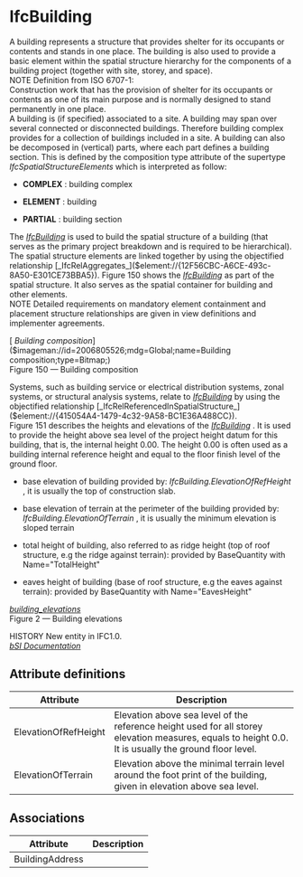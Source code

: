 IfcBuilding
===========
A building represents a structure that provides shelter for its occupants or
contents and stands in one place. The building is also used to provide a basic
element within the spatial structure hierarchy for the components of a
building project (together with site, storey, and space).  
NOTE Definition from ISO 6707-1:  
Construction work that has the provision of shelter for its occupants or
contents as one of its main purpose and is normally designed to stand
permanently in one place.  
A building is (if specified) associated to a site. A building may span over
several connected or disconnected buildings. Therefore building complex
provides for a collection of buildings included in a site. A building can also
be decomposed in (vertical) parts, where each part defines a building section.
This is defined by the composition type attribute of the supertype
_IfcSpatialStructureElements_ which is interpreted as follow:  

  

  * **COMPLEX** : building complex
  

  * **ELEMENT** : building
  

  * **PARTIAL** : building section
  

  
  
The [_IfcBuilding_]($element://{6A41B6BC-5685-455c-84F7-0CBCEAF26389}) is used
to build the spatial structure of a building (that serves as the primary
project breakdown and is required to be hierarchical). The spatial structure
elements are linked together by using the objectified relationship
[_IfcRelAggregates_]($element://{12F56CBC-A6CE-493c-8A50-E301CE73BBA5}).
Figure 150 shows the
[_IfcBuilding_]($element://{6A41B6BC-5685-455c-84F7-0CBCEAF26389}) as part of
the spatial structure. It also serves as the spatial container for building
and other elements.  
NOTE Detailed requirements on mandatory element containment and placement
structure relationships are given in view definitions and implementer
agreements.  
  
[ _Building composition_]($imageman://id=2006805526;mdg=Global;name=Building
composition;type=Bitmap;)  
Figure 150 — Building composition  
  
Systems, such as building service or electrical distribution systems, zonal
systems, or structural analysis systems, relate to
[_IfcBuilding_]($element://{6A41B6BC-5685-455c-84F7-0CBCEAF26389}) by using
the objectified relationship
[_IfcRelReferencedInSpatialStructure_]($element://{415054A4-1479-4c32-9A58-BC1E36A488CC}).  
Figure 151 describes the heights and elevations of the
[_IfcBuilding_]($element://{6A41B6BC-5685-455c-84F7-0CBCEAF26389}) . It is
used to provide the height above sea level of the project height datum for
this building, that is, the internal height 0.00. The height 0.00 is often
used as a building internal reference height and equal to the floor finish
level of the ground floor.  

  

  * base elevation of building provided by: _IfcBuilding.ElevationOfRefHeight_ , it is usually the top of construction slab.
  

  * base elevation of terrain at the perimeter of the building provided by: _IfcBuilding.ElevationOfTerrain_ , it is usually the minimum elevation is sloped terrain
  

  * total height of building, also referred to as ridge height (top of roof structure, e.g the ridge against terrain): provided by BaseQuantity with Name="TotalHeight"
  

  * eaves height of building (base of roof structure, e.g the eaves against terrain): provided by BaseQuantity with Name="EavesHeight"
  

  
  
[
_building_elevations_]($imageman://id=867057645;mdg=Global;name=building_elevations;type=Bitmap;)  
Figure 2 — Building elevations  
  
HISTORY New entity in IFC1.0.  
[ _bSI
Documentation_](https://standards.buildingsmart.org/IFC/DEV/IFC4_2/FINAL/HTML/schema/ifcproductextension/lexical/ifcbuilding.htm)


Attribute definitions
---------------------
| Attribute            | Description                                                                                                                                           |
|----------------------|-------------------------------------------------------------------------------------------------------------------------------------------------------|
| ElevationOfRefHeight | Elevation above sea level of the reference height used for all storey elevation measures, equals to height 0.0. It is usually the ground floor level. |
| ElevationOfTerrain   | Elevation above the minimal terrain level around the foot print of the building, given in elevation above sea level.                                  |

Associations
------------
| Attribute       | Description   |
|-----------------|---------------|
| BuildingAddress |               |

